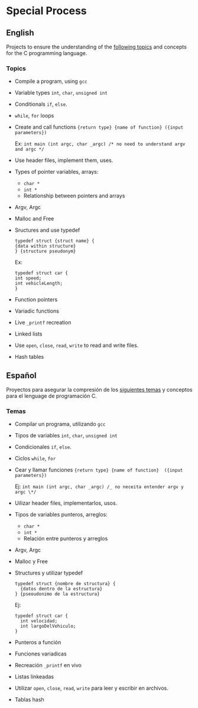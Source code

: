 # Special Process

## English

Projects to ensure the understanding of the [following topics](#Topics) and concepts for the C programming language.

### Topics

- Compile a program, using `gcc`
- Variable types `int`, `char`, `unsigned int`
- Conditionals `if`, `else`.
- `while`, `for` loops
- Create and call functions `{return type} {name of function} ({input parameters})`

  Ex: `int main (int argc, char _argc) /* no need to understand argv and argc */`

- Use header files, implement them, uses.
- Types of pointer variables, arrays:
  - `char *`
  - `int *`
  - Relationship between pointers and arrays
- Argv, Argc
- Malloc and Free
- Sructures and use typedef

  ```
  typedef struct {struct name} {
  {data within structure}
  } {structure pseudonym}
  ```

  Ex:

  ```
  typedef struct car {
  int speed;
  int vehicleLength;
  }
  ```

- Function pointers
- Variadic functions
- Live `_printf` recreation
- Linked lists
- Use `open`, `close`, `read`, `write` to read and write files.
- Hash tables

## Español

Proyectos para asegurar la compresión de los [siguientes temas](#Temas) y conceptos para el lenguage de programación C.

### Temas

- Compilar un programa, utilizando `gcc`
- Tipos de variables `int`, `char`, `unsigned int`
- Condicionales `if`, `else`.
- Ciclos `while`, `for`
- Cear y llamar funciones `{return type} {name of function}  ({input parameters})`

  Ej: `int main (int argc, char _argc) /_ no neceita entender argv y argc \*/`

- Uilizar header files, implementarlos, usos.
- Tipos de variables punteros, arreglos:
  - `char *`
  - `int *`
  - Relación entre punteros y arreglos
- Argv, Argc
- Malloc y Free
- Structures y utilizar typedef

  ```
  typedef struct {nombre de structura} {
    {datos dentro de la estructura}
  } {pseoudonimo de la estructura}
  ```

  Ej:

  ```
  typedef struct car {
    int velocidad;
    int largoDelVehiculo;
  }
  ```

- Punteros a función
- Funciones variadicas
- Recreación `_printf` en vivo
- Listas linkeadas
- Utilizar `open`, `close`, `read`, `write` para leer y escribir en archivos.
- Tablas hash
